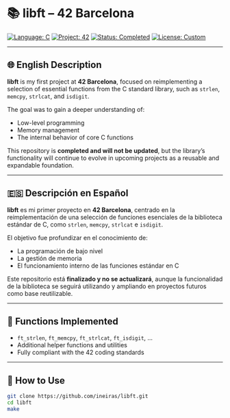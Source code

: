 # 📚 libft – 42 Barcelona

[![Language: C](https://img.shields.io/badge/language-C-blue.svg)](https://en.wikipedia.org/wiki/C_(programming_language))
[![Project: 42](https://img.shields.io/badge/42%20Network-libft-1f425f.svg)](https://42.fr/)
[![Status: Completed](https://img.shields.io/badge/status-completed-brightgreen)](https://github.com/)
[![License: Custom](https://img.shields.io/badge/license-42%20School%20Policy-lightgrey)](https://42.fr/)

---

## 🌐 English Description

**libft** is my first project at **42 Barcelona**, focused on reimplementing a selection of essential functions from the C standard library, such as `strlen`, `memcpy`, `strlcat`, and `isdigit`.

The goal was to gain a deeper understanding of:
- Low-level programming
- Memory management
- The internal behavior of core C functions

This repository is **completed and will not be updated**, but the library’s functionality will continue to evolve in upcoming projects as a reusable and expandable foundation.

---

## 🇪🇸 Descripción en Español

**libft** es mi primer proyecto en **42 Barcelona**, centrado en la reimplementación de una selección de funciones esenciales de la biblioteca estándar de C, como `strlen`, `memcpy`, `strlcat` e `isdigit`.

El objetivo fue profundizar en el conocimiento de:
- La programación de bajo nivel
- La gestión de memoria
- El funcionamiento interno de las funciones estándar en C

Este repositorio está **finalizado y no se actualizará**, aunque la funcionalidad de la biblioteca se seguirá utilizando y ampliando en proyectos futuros como base reutilizable.

---

## 🧱 Functions Implemented

- `ft_strlen`, `ft_memcpy`, `ft_strlcat`, `ft_isdigit`, ...
- Additional helper functions and utilities
- Fully compliant with the 42 coding standards

---
## 🧪 How to Use

```bash
git clone https://github.com/ineiras/libft.git
cd libft
make
